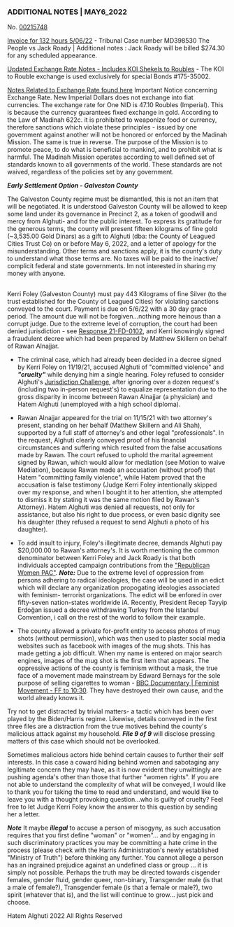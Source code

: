 ### ADDITIONAL NOTES | MAY6_2022

No. [00215748](https://github.com/galvestontx/MAY6_2022/blob/7b67b5101d34c49fd611ab3b218d2ed517d43f6f/Invoice_Roady.pdf)

[Invoice for 132 hours 5/06/22](https://github.com/galvestontx/MAY6_2022/blob/7b67b5101d34c49fd611ab3b218d2ed517d43f6f/Invoice_Roady.pdf) - Tribunal Case number MD398530 The People vs Jack Roady | Additional notes : Jack Roady will be billed $274.30 for any scheduled appearance.

[Updated Exchange Rate Notes - Includes KOI Shekels to Roubles](https://github.com/galvestontx/MAY6_2022/blob/41f3fe96fb37ccef9b34b4702b78c06ffcb60893/NID_INVOICE.pdf) - The KOI to Rouble exchange is used exclusively for special Bonds #175-35002. 

[Notes Related to Exchange Rate found here](https://github.com/galvestontx/MAY6_2022/blob/59df42713b4092d1d424880f1857901fc6246bbf/NID_INVOICE.pdf)
Important Notice concerning Exchange Rate. New Imperial Dollars does not exchange into fiat currencies. The exchange rate for One NID is 47.10 Roubles (Imperial). This is because the currency guarantees fixed exchange in gold. According to the Law of Madinah 622c. it is prohibited to weaponize food or currency, therefore sanctions which violate these principles - issued by one government against another will not be honored or enforced by the Madinah Mission. The same is true in reverse. The purpose of the Mission is to promote peace, to do what is beneficial to mankind, and to prohibit what is harmful. The Madinah Mission operates according to well defined set of standards known to all governments of the world. These standards are not waived, regardless of the policies set by any government.


***Early Settlement Option - Galveston County***


The Galveston County regime must be dismantled, this is not an item that will be negotiated. It is understood Galveston County will be allowed to keep some land under its governance in Precinct 2, as a token of goodwill and mercy from Alghuti- and for the public interest. To express its gratitude for the generous terms, the county will present fifteen kilograms of fine gold (~3,535.00 Gold Dinars) as a gift to Alghuti (dba: the County of Leagued Cities Trust Co) on or before May 6, 2022, and a letter of apology for the misunderstanding. Other terms and sanctions apply, it is the county's duty to understand what those terms are. No taxes will be paid to the inactive/ complicit federal and state governments. Im not interested in sharing my money with anyone. 

##

Kerri Foley (Galveston County) must pay 443 Kilograms of fine Silver (to the trust established for the County of Leagued Cities) for violating sanctions conveyed to the court. Payment is due on 5/6/22 with a 30 day grace period. The amount due will not be forgiven...nothing more heinous than a corrupt judge. Due to the extreme level of corruption, the court had been denied jurisdiction - see [Response 21-FD-0102](https://drive.google.com/file/d/12caIV_4D2Ax0wowT9MGzdq-IJwmqW2ZQ/view), and Kerri knowingly signed a fraudulent decree which had been prepared by Matthew Skillern on behalf of Rawan Alnajjar.

* The criminal case, which had already been decided in a decree signed by Kerri Foley on 11/19/21, accused Alghuti of "committed violence" and ***"cruelty"*** while denying him a single hearing. Foley refused to consider Alghuti's [Jurisdiction Challenge](https://drive.google.com/file/d/12caIV_4D2Ax0wowT9MGzdq-IJwmqW2ZQ/view), after ignoring over a dozen request's (including two in-person request's) to equalize representation due to the gross disparity in income between Rawan Alnajjar (a physician) and Hatem Alghuti (unemployed with a high school diploma). 

* Rawan Alnajjar appeared for the trial on 11/15/21 with two attorney's present, standing on her behalf (Matthew Skillern and Ali Shah), supported by a full staff of attorney's and other legal "professionals". In the request, Alghuti clearly conveyed proof of his financial circumstances and suffering which resulted from the false accusations made by Rawan. The court refused to uphold the marital agreement signed by Rawan, which would allow for mediation (see Motion to waive Mediation), because Rawan made an accusation (without proof) that Hatem "committing family violence", while Hatem proved that the accusation is false testimony (Judge Kerri Foley intentionally skipped over my response, and when I bought it to her attention, she attempted to dismiss it by stating it was the same motion filed by Rawan's Attorney). Hatem Alghuti was denied all requests, not only for assistance, but also his right to due process, or even basic dignity see his daughter (they refused a request to send Alghuti a photo of his daughter). 

* To add insult to injury, Foley's illegitimate decree, demands Alghuti pay $20,000.00 to Rawan's attorney's. It is worth mentioning the common denominator between Kerri Foley and Jack Roady is that both individuals accepted campaign contributions from the ["Republican Women PAC"](https://www.transparencyusa.org/tx/payee/kerri-foley-campaign?cycle=2018-election-cycle). ***Note:*** Due to the extreme level of oppression from persons adhering to radical ideologies, the case will be used in an edict which will declare any organization propogating ideologies associated with feminism- terrorist organizations. The edict will be enfored in over fifty-seven nation-states worldwide iA. Recently, President Recep Tayyip Erdoğan issued a decree withdrawing Turkey from the Istanbul Convention, i call on the rest of the world to follow their example.

* The county allowed a private for-profit entity to access photos of mug shots (without permission), which was then used to plaster social media websites such as facebook with images of the mug shots. This has made getting a job difficult. When my name is entered on major search engines, images of the mug shot is the first item that appears. The oppressive actions of the county is feminism without a mask, the true face of a movement made mainstream by Edward Bernays for the sole purpose of selling cigarettes to woman - [BBC Documentary | Feminist Movement - FF to 10:30](https://youtu.be/DnPmg0R1M04). They have destroyed their own cause, and the world already knows it.

Try not to get distracted by trivial matters- a tactic which has been over played by the Biden/Harris regime. Likewise, details conveyed in the first three files are a distraction from the true motives behind the county's malicious attack against my household. ***File 9 of 9*** will disclose pressing matters of this case which should not be overlooked. 

Sometimes malicious actors hide behind certain causes to further their self interests. In this case a coward hiding behind women and sabotaging any legitimate concern they may have, as it is now evident they unwittingly are pushing agenda's other than those that further "women rights". If you are not able to understand the complexity of what will be conveyed, I would like to thank you for taking the time to read and understand, and would like to leave you with a thought provoking question...who is guilty of cruelty? Feel free to let Judge Kerri Foley know the answer to this question by sending her a letter. 

***Note*** It maybe ***illegal*** to accuse a person of misogyny, as such accusation requires that you first define "woman" or "women"… and by engaging in such discriminatory practices you may be committing a hate crime in the process (please check with the Harris Administration's newly established "Ministry of Truth") before thinking any further. You cannot allege a person has an ingrained prejudice against an undefined class or group ... it is simply not possible. Perhaps the truth may be directed towards cisgender females, gender fluid, gender queer, non-binary, Transgender male (is that a male of female?), Transgender female (is that a female or male?), two spirit (whatever that is), and the list will continue to grow... just pick and choose.

Hatem Alghuti 2022 All Rights Reserved
